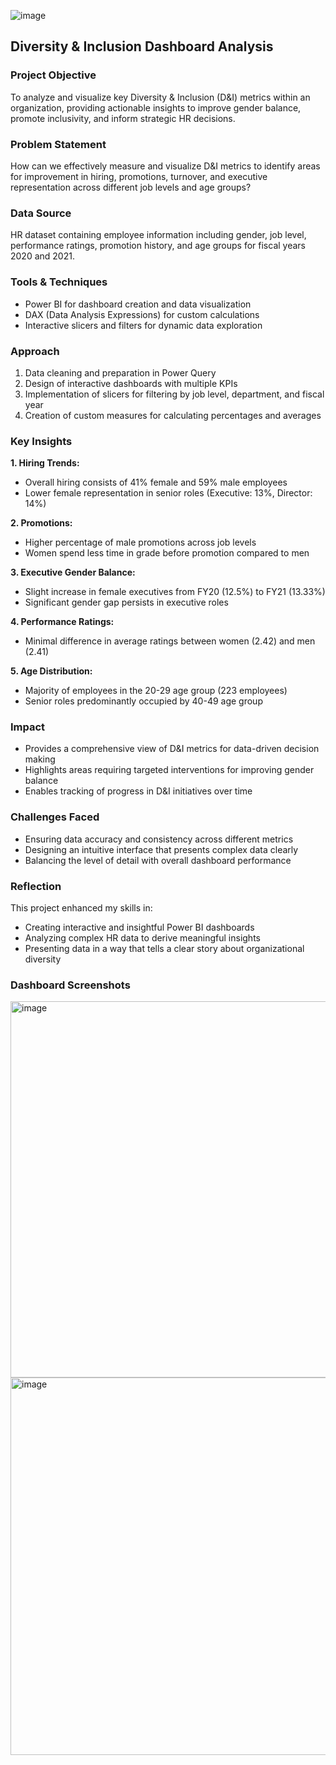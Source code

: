![image](https://github.com/user-attachments/assets/07428b0a-0f4b-4100-a712-43fb28e9b585)

## Diversity & Inclusion Dashboard Analysis

### Project Objective
To analyze and visualize key Diversity & Inclusion (D&I) metrics within an organization, providing actionable insights to improve gender balance, promote inclusivity, and inform strategic HR decisions.

### Problem Statement
How can we effectively measure and visualize D&I metrics to identify areas for improvement in hiring, promotions, turnover, and executive representation across different job levels and age groups?

### Data Source
HR dataset containing employee information including gender, job level, performance ratings, promotion history, and age groups for fiscal years 2020 and 2021.

### Tools & Techniques
- Power BI for dashboard creation and data visualization
- DAX (Data Analysis Expressions) for custom calculations
- Interactive slicers and filters for dynamic data exploration

### Approach
1. Data cleaning and preparation in Power Query
2. Design of interactive dashboards with multiple KPIs
3. Implementation of slicers for filtering by job level, department, and fiscal year
4. Creation of custom measures for calculating percentages and averages

### Key Insights
**1. Hiring Trends:**
   - Overall hiring consists of 41% female and 59% male employees
   - Lower female representation in senior roles (Executive: 13%, Director: 14%)

**2. Promotions:**
   - Higher percentage of male promotions across job levels
   - Women spend less time in grade before promotion compared to men

**3. Executive Gender Balance:**
   - Slight increase in female executives from FY20 (12.5%) to FY21 (13.33%)
   - Significant gender gap persists in executive roles

**4. Performance Ratings:**
   - Minimal difference in average ratings between women (2.42) and men (2.41)

**5. Age Distribution:**
   - Majority of employees in the 20-29 age group (223 employees)
   - Senior roles predominantly occupied by 40-49 age group

### Impact
- Provides a comprehensive view of D&I metrics for data-driven decision making
- Highlights areas requiring targeted interventions for improving gender balance
- Enables tracking of progress in D&I initiatives over time

### Challenges Faced
- Ensuring data accuracy and consistency across different metrics
- Designing an intuitive interface that presents complex data clearly
- Balancing the level of detail with overall dashboard performance

### Reflection
This project enhanced my skills in:
- Creating interactive and insightful Power BI dashboards
- Analyzing complex HR data to derive meaningful insights
- Presenting data in a way that tells a clear story about organizational diversity

### Dashboard Screenshots

<img width="602" alt="image" src="https://github.com/user-attachments/assets/4a240fa4-055c-4f4d-8c78-1f0cbee56bd5" />

<img width="604" alt="image" src="https://github.com/user-attachments/assets/84d6aca0-7df6-40e1-a5f2-8d6a11d9a769" />





